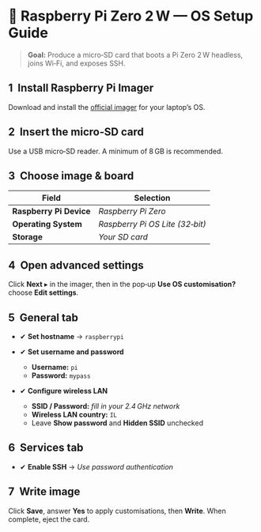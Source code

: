 # 🔧 Raspberry Pi Zero 2 W — OS Setup Guide

> **Goal:** Produce a micro‑SD card that boots a Pi Zero 2 W headless, joins Wi‑Fi, and exposes SSH.

## 1  Install Raspberry Pi Imager

Download and install the [official imager](https://www.raspberrypi.com/software/) for your laptop’s OS.

## 2  Insert the micro‑SD card

Use a USB micro‑SD reader. A minimum of 8 GB is recommended.

## 3  Choose image & board

| Field                   | Selection                       |
| ----------------------- | ------------------------------- |
| **Raspberry Pi Device** | *Raspberry Pi Zero*             |
| **Operating System**    | *Raspberry Pi OS Lite (32‑bit)* |
| **Storage**             | *Your SD card*                  |

## 4  Open advanced settings

Click **Next** ▸ in the imager, then in the pop‑up **Use OS customisation?** choose **Edit settings**.

## 5  General tab

* ✔ **Set hostname** → `raspberrypi`
* ✔ **Set username and password**

  * **Username:** `pi`
  * **Password:** `mypass`
* ✔ **Configure wireless LAN**

  * **SSID / Password:** *fill in your 2.4 GHz network*
  * **Wireless LAN country:** `IL`
  * Leave **Show password** and **Hidden SSID** unchecked

## 6  Services tab

* ✔ **Enable SSH** → *Use password authentication*

## 7  Write image

Click **Save**, answer **Yes** to apply customisations, then **Write**.  When complete, eject the card.